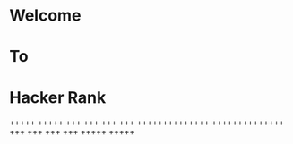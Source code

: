 # Welcome
# To
# Hacker Rank

+++++      +++++
 +++        +++
 +++        +++
 ++++++++++++++
 ++++++++++++++
 +++        +++
 +++        +++
+++++      +++++
